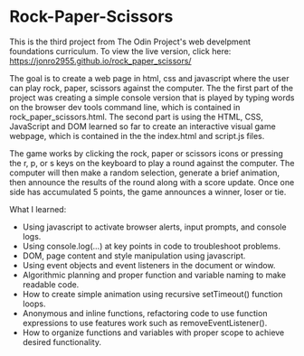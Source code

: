 # Rock-Paper-Scissors
This is the third project from The Odin Project's web develpment foundations curriculum. To view the live version, click here: https://jonro2955.github.io/rock_paper_scissors/

The goal is to create a web page in html, css and javascript where the user can play rock, paper, scissors against the computer. The the first part of the project was creating a simple console version that is played by typing words on the browser dev tools command line, which is contained in rock_paper_scissors.html. The second part is using the HTML, CSS, JavaScript and DOM learned so far to create an interactive visual game webpage, which is contained in the the index.html and script.js files. 

The game works by clicking the rock, paper or scissors icons or pressing the r, p, or s keys on the keyboard to play a round against the computer. The computer will then make a random selection, generate a brief animation, then announce the results of the round along with a score update. Once one side has accumulated 5 points, the game announces a winner, loser or tie.  

What I learned:
- Using javascript to activate browser alerts, input prompts, and console logs.
- Using console.log(...) at key points in code to troubleshoot problems.
- DOM, page content and style manipulation using javascript.
- Using event objects and event listeners in the document or window.
- Algorithmic planning and proper function and variable naming to make readable code. 
- How to create simple animation using recursive setTimeout() function loops.
- Anonymous and inline functions, refactoring code to use function expressions to use features work such as removeEventListener(). 
- How to organize functions and variables with proper scope to achieve desired functionality.
